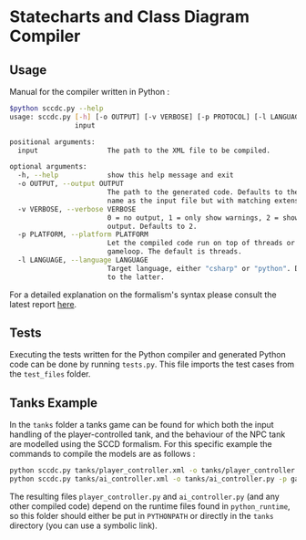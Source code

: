 Statecharts and Class Diagram Compiler
======================================

Usage
-------------
Manual for the compiler written in Python :
```sh
$python sccdc.py --help
usage: sccdc.py [-h] [-o OUTPUT] [-v VERBOSE] [-p PROTOCOL] [-l LANGUAGE]
                input

positional arguments:
  input                 The path to the XML file to be compiled.

optional arguments:
  -h, --help            show this help message and exit
  -o OUTPUT, --output OUTPUT
                        The path to the generated code. Defaults to the same
                        name as the input file but with matching extension.
  -v VERBOSE, --verbose VERBOSE
                        0 = no output, 1 = only show warnings, 2 = show all
                        output. Defaults to 2.
  -p PLATFORM, --platform PLATFORM
                        Let the compiled code run on top of threads or
                        gameloop. The default is threads.
  -l LANGUAGE, --language LANGUAGE
                        Target language, either "csharp" or "python". Defaults
                        to the latter.
```

For a detailed explanation on the formalism's syntax please consult the latest report <a href="http://msdl.cs.mcgill.ca/people/glenn/60_Downloads">here</a>.

Tests
-------------
Executing the tests written for the Python compiler and generated Python code can be done by running `tests.py`. This file imports the test cases from the `test_files` folder.

Tanks Example
-------------
In the `tanks` folder a tanks game can be found for which both the input handling of the player-controlled tank, and the behaviour of the NPC tank are modelled using the SCCD formalism. For this specific example the commands to compile the models are as follows :

```sh
python sccdc.py tanks/player_controller.xml -o tanks/player_controller.py -p gameloop
python sccdc.py tanks/ai_controller.xml -o tanks/ai_controller.py -p gameloop
```
The resulting files `player_controller.py` and `ai_controller.py` (and any other compiled code) depend on the runtime files found in `python_runtime`, so this folder should either be put in `PYTHONPATH` or directly in the `tanks` directory (you can use a symbolic link).
